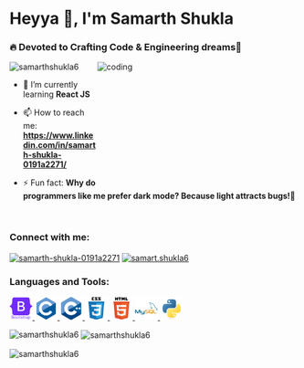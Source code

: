 <h1>Heyya 👋, I'm Samarth Shukla</h1>


<h3>🔥 Devoted to Crafting Code & Engineering dreams🌟</h3>

<img align="right" width=350px height="220px" alt="coding" src="https://cdn.dribbble.com/users/1019864/screenshots/3079099/codeloop.gif">

<p align="left"> <img src="https://komarev.com/ghpvc/?username=samarthshukla6&label=Profile%20views&color=0e75b6&style=flat" alt="samarthshukla6" /> </p>

- 🌱 I’m currently learning **React JS**

- 📫 How to reach me: **https://www.linkedin.com/in/samarth-shukla-0191a2271/**

- ⚡ Fun fact: **Why do programmers like me prefer dark mode? Because light attracts bugs!🐞**
<br>
<h3 align="left">Connect with me:</h3>
<p align="left">
<a href="https://linkedin.com/in/samarth-shukla-0191a2271" target="blank"><img align="center" src="https://raw.githubusercontent.com/rahuldkjain/github-profile-readme-generator/master/src/images/icons/Social/linked-in-alt.svg" alt="samarth-shukla-0191a2271" height="30" width="40" /></a>
<a href="https://instagram.com/samart.shukla6" target="blank"><img align="center" src="https://raw.githubusercontent.com/rahuldkjain/github-profile-readme-generator/master/src/images/icons/Social/instagram.svg" alt="samart.shukla6" height="30" width="40" /></a>
</p>

<h3 align="left">Languages and Tools:</h3>
<p align="left"> <a href="https://getbootstrap.com" target="_blank" rel="noreferrer"> <img src="https://raw.githubusercontent.com/devicons/devicon/master/icons/bootstrap/bootstrap-plain-wordmark.svg" alt="bootstrap" width="40" height="40"/> </a> <a href="https://www.cprogramming.com/" target="_blank" rel="noreferrer"> <img src="https://raw.githubusercontent.com/devicons/devicon/master/icons/c/c-original.svg" alt="c" width="40" height="40"/> </a> <a href="https://www.w3schools.com/cpp/" target="_blank" rel="noreferrer"> <img src="https://raw.githubusercontent.com/devicons/devicon/master/icons/cplusplus/cplusplus-original.svg" alt="cplusplus" width="40" height="40"/> </a> <a href="https://www.w3schools.com/css/" target="_blank" rel="noreferrer"> <img src="https://raw.githubusercontent.com/devicons/devicon/master/icons/css3/css3-original-wordmark.svg" alt="css3" width="40" height="40"/> </a> <a href="https://www.w3.org/html/" target="_blank" rel="noreferrer"> <img src="https://raw.githubusercontent.com/devicons/devicon/master/icons/html5/html5-original-wordmark.svg" alt="html5" width="40" height="40"/> </a> <a href="https://www.mysql.com/" target="_blank" rel="noreferrer"> <img src="https://raw.githubusercontent.com/devicons/devicon/master/icons/mysql/mysql-original-wordmark.svg" alt="mysql" width="40" height="40"/> </a> <a href="https://www.python.org" target="_blank" rel="noreferrer"> <img src="https://raw.githubusercontent.com/devicons/devicon/master/icons/python/python-original.svg" alt="python" width="40" height="40"/> </a> </p>

<p><img align="left" src="https://github-readme-stats.vercel.app/api/top-langs?username=samarthshukla6&show_icons=true&locale=en&layout=compact" alt="samarthshukla6" /></p>

<p>&nbsp;<img align="center" src="https://github-readme-stats.vercel.app/api?username=samarthshukla6&show_icons=true&locale=en" alt="samarthshukla6" /></p>

<p><img align="center" src="https://github-readme-streak-stats.herokuapp.com/?user=samarthshukla6&" alt="samarthshukla6" /></p>
